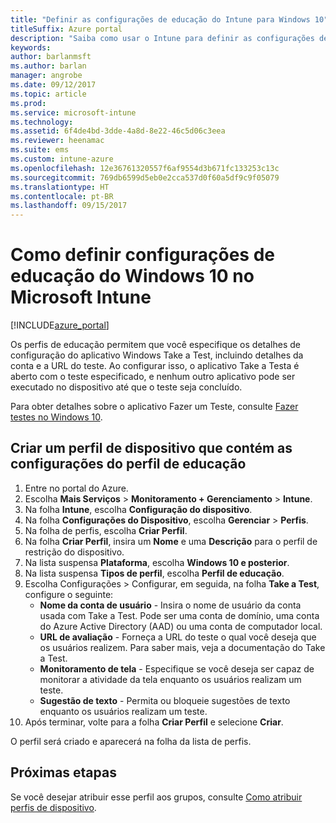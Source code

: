 ```yaml
---
title: "Definir as configurações de educação do Intune para Windows 10"
titleSuffix: Azure portal
description: "Saiba como usar o Intune para definir as configurações de educação do Windows 10 nos dispositivos gerenciados."
keywords: 
author: barlanmsft
ms.author: barlan
manager: angrobe
ms.date: 09/12/2017
ms.topic: article
ms.prod: 
ms.service: microsoft-intune
ms.technology: 
ms.assetid: 6f4de4bd-3dde-4a8d-8e22-46c5d06c3eea
ms.reviewer: heenamac
ms.suite: ems
ms.custom: intune-azure
ms.openlocfilehash: 12e36761320557f6af9554d3b671fc133253c13c
ms.sourcegitcommit: 769db6599d5eb0e2cca537d0f60a5df9c9f05079
ms.translationtype: HT
ms.contentlocale: pt-BR
ms.lasthandoff: 09/15/2017
---
```

# <a name="how-to-configure-windows-10-education-settings-in-microsoft-intune"></a>Como definir configurações de educação do Windows 10 no Microsoft Intune

[!INCLUDE[azure_portal](./includes/azure_portal.md)]

Os perfis de educação permitem que você especifique os detalhes de configuração do aplicativo Windows Take a Test, incluindo detalhes da conta e a URL do teste. Ao configurar isso, o aplicativo Take a Testa é aberto com o teste especificado, e nenhum outro aplicativo pode ser executado no dispositivo até que o teste seja concluído.

Para obter detalhes sobre o aplicativo Fazer um Teste, consulte [Fazer testes no Windows 10](https://docs.microsoft.com/education/windows/take-tests-in-windows-10).

## <a name="create-a-device-profile-containing-education-profile-settings"></a>Criar um perfil de dispositivo que contém as configurações do perfil de educação

1. Entre no portal do Azure.
2. Escolha **Mais Serviços** > **Monitoramento + Gerenciamento** > **Intune**.
3. Na folha **Intune**, escolha **Configuração do dispositivo**.
2. Na folha **Configurações do Dispositivo**, escolha **Gerenciar** > **Perfis**.
3. Na folha de perfis, escolha **Criar Perfil**.
4. Na folha **Criar Perfil**, insira um **Nome** e uma **Descrição** para o perfil de restrição do dispositivo.
5. Na lista suspensa **Plataforma**, escolha **Windows 10 e posterior**.
6. Na lista suspensa **Tipos de perfil**, escolha **Perfil de educação**. 
7. Escolha Configurações > Configurar, em seguida, na folha **Take a Test**, configure o seguinte:
    - **Nome da conta de usuário** - Insira o nome de usuário da conta usada com Take a Test. Pode ser uma conta de domínio, uma conta do Azure Active Directory (AAD) ou uma conta de computador local.
    - **URL de avaliação** - Forneça a URL do teste o qual você deseja que os usuários realizem. Para saber mais, veja a documentação do Take a Test.
    - **Monitoramento de tela** - Especifique se você deseja ser capaz de monitorar a atividade da tela enquanto os usuários realizam um teste.
    - **Sugestão de texto** - Permita ou bloqueie sugestões de texto enquanto os usuários realizam um teste.
8. Após terminar, volte para a folha **Criar Perfil** e selecione **Criar**.

O perfil será criado e aparecerá na folha da lista de perfis.

## <a name="next-steps"></a>Próximas etapas

Se você desejar atribuir esse perfil aos grupos, consulte [Como atribuir perfis de dispositivo](device-profile-assign.md).



